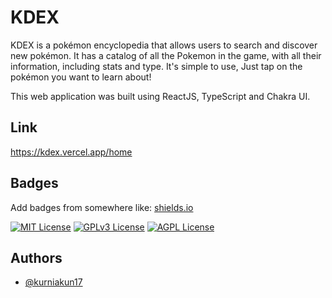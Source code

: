 
# KDEX

KDEX is a pokémon encyclopedia that allows users to search and discover new pokémon. It has a catalog of all the Pokemon in the game, with all their information, including stats and type. It's simple to use, Just tap on the pokémon you want to learn about!

This web application was built using ReactJS, TypeScript and Chakra UI.


## Link
https://kdex.vercel.app/home
## Badges

Add badges from somewhere like: [shields.io](https://shields.io/)

[![MIT License](https://img.shields.io/badge/License-MIT-green.svg)](https://choosealicense.com/licenses/mit/) 
[![GPLv3 License](https://img.shields.io/badge/License-GPL%20v3-yellow.svg)](https://opensource.org/licenses/)
[![AGPL License](https://img.shields.io/badge/license-AGPL-blue.svg)](http://www.gnu.org/licenses/agpl-3.0)


## Authors

- [@kurniakun17](https://www.github.com/octokatherine)

